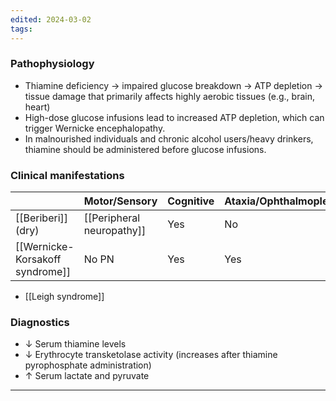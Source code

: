 ```yaml
---
edited: 2024-03-02
tags:
---
```

### Pathophysiology
- Thiamine deficiency → impaired glucose breakdown → ATP depletion → tissue damage that primarily affects highly aerobic tissues (e.g., brain, heart)
- High-dose glucose infusions lead to increased ATP depletion, which can trigger Wernicke encephalopathy.
- In malnourished individuals and chronic alcohol users/heavy drinkers, thiamine should be administered before glucose infusions.

### Clinical manifestations

|                                 | Motor/Sensory             | Cognitive | Ataxia/Ophthalmoplegia |
| ------------------------------- | ------------------------- | --------- | ---------------------- |
| [[Beriberi]] (dry)              | [[Peripheral neuropathy]] | Yes       | No                     |
| [[Wernicke-Korsakoff syndrome]] | No PN                     | Yes       | Yes                    |
- [[Leigh syndrome]] 
### Diagnostics
- ↓ Serum thiamine levels
- ↓ Erythrocyte transketolase activity (increases after thiamine pyrophosphate administration)
- ↑ Serum lactate and pyruvate

---

